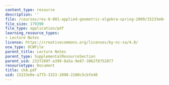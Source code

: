 ```yaml
---
content_type: resource
description: ''
file: /courses/res-8-001-applied-geometric-algebra-spring-2009/15233e0ea775332320902100c5cbfe40_chA.pdf
file_size: 179390
file_type: application/pdf
learning_resource_types:
- Lecture Notes
license: https://creativecommons.org/licenses/by-nc-sa/4.0/
ocw_type: OCWFile
parent_title: Lecture Notes
parent_type: SupplementalResourceSection
parent_uid: 232f289f-a399-8a5a-9e87-3062f8752077
resourcetype: Document
title: chA.pdf
uid: 15233e0e-a775-3323-2090-2100c5cbfe40
---
```

